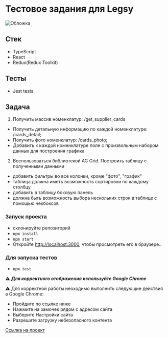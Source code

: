 # Тестовое задания для Legsy
![Обложка](https://user-images.githubusercontent.com/69466179/233071827-c1c43e62-3fe8-4f35-b3ac-85aed7592b4a.png)

## Стек
- TypeScript
- React
- Redux(Redux Toolkit)

## Тесты
- Jest tests

## Задача
1. Получить массив номенклатур: /get_supplier_cards 
- Получить детальную информацию по каждой номенклатуре: /cards_detail; 
- Получить фото номенклатур: /cards_photo;
- Добавить к каждой номенклатуре поле c произвольным набором данных для построения
графика
2. Воспользоваться библиотекой AG Grid. Построить таблицу с
   полученными данными
- добавить фильтры во все колонки, кроме "фото", "график"
- таблица должна иметь возможность сортировки по каждому столбцу
- добавить в таблицу боковую панель
- должна быть возможность выбора нескольких строк в таблице с помощью чекбоксов

###  Запуск проекта
- склонируйте репозиторий
- `npm install`
- `npm start`
- Откройте [http://localhost:3000](http://localhost:3000), чтобы просмотреть его в браузере..


### Для запуска тестов
- `npm test`

⚠️ ***Для корректного отображения используйте Google Chrome***

⚠️ Для корректной работы неоходимо выполнить следующие действия в Google Chrome:
- Пройдите по ссылке ниже
- Нажмите на замочек рядом с адресом сайта
- Выберите Настройки сайта
- Разрешите загрузку небезопасного контента

[Ссылка на проект](https://airatmm.github.io/legsy-test-task/)
